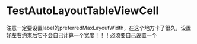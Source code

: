 # TestAutoLayoutTableViewCell

注意一定要设置label的preferredMaxLayoutWidth，在这个地方卡了很久，设置好左右约束后它不会自己计算一个宽度！！！必须要自己设置一个